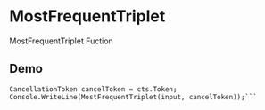 # MostFrequentTriplet
MostFrequentTriplet Fuction

## Demo
```CancellationTokenSource cts = new CancellationTokenSource();
CancellationToken cancelToken = cts.Token;
Console.WriteLine(MostFrequentTriplet(input, cancelToken));```
